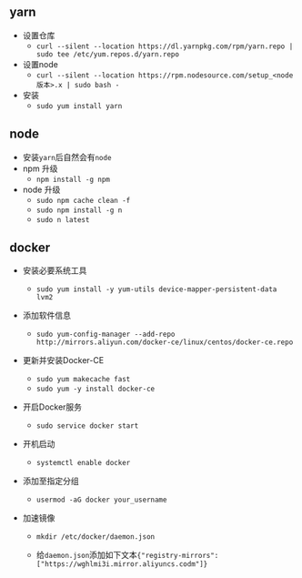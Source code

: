 ## yarn

- 设置仓库
  - `curl --silent --location https://dl.yarnpkg.com/rpm/yarn.repo | sudo tee /etc/yum.repos.d/yarn.repo`
- 设置node
  - `curl --silent --location https://rpm.nodesource.com/setup_<node版本>.x | sudo bash -`
- 安装
  - `sudo yum install yarn`

## node
- 安装`yarn`后自然会有`node`
- npm 升级
  - `npm install -g npm`
- node 升级
  - `sudo npm cache clean -f`
  - `sudo npm install -g n`
  - `sudo n latest`

## docker

- 安装必要系统工具

  - `sudo yum install -y yum-utils device-mapper-persistent-data lvm2`

- 添加软件信息

  - `sudo yum-config-manager --add-repo http://mirrors.aliyun.com/docker-ce/linux/centos/docker-ce.repo`

- 更新并安装Docker-CE

  - `sudo yum makecache fast`
  - `sudo yum -y install docker-ce`

- 开启Docker服务

  - `sudo service docker start`
- 开机启动
  - `systemctl enable docker`
- 添加至指定分组
  - `usermod -aG docker your_username`
- 加速镜像

  - `mkdir /etc/docker/daemon.json`

  - 给`daemon.json`添加如下文本`{"registry-mirrors": ["https://wghlmi3i.mirror.aliyuncs.codm"]}`

    

    

    

    

    



